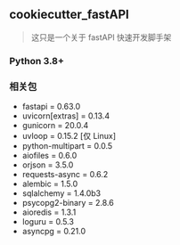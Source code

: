 ## cookiecutter_fastAPI

> 这只是一个关于 fastAPI 快速开发脚手架

### Python 3.8+

### 相关包

- fastapi = 0.63.0
- uvicorn[extras] = 0.13.4
- gunicorn = 20.0.4
- uvloop = 0.15.2 [仅 Linux]
- python-multipart = 0.0.5
- aiofiles = 0.6.0
- orjson = 3.5.0
- requests-async = 0.6.2
- alembic = 1.5.0
- sqlalchemy = 1.4.0b3
- psycopg2-binary = 2.8.6
- aioredis = 1.3.1
- loguru = 0.5.3
- asyncpg = 0.21.0